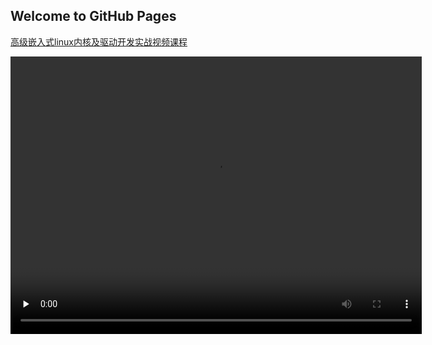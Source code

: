 ## Welcome to GitHub Pages

[高级嵌入式linux内核及驱动开发实战视频课程](https://agilearner.github.io/Practical-video-tutorial-on-advanced-embedded-linux-kernel-and-driver-development/)

<video width="658" height="444" preload="none" controls="controls"><source src="https://onedrive.gimhoy.com/sharepoint/aHR0cHM6Ly9jdWVkdXJzLW15LnNoYXJlcG9pbnQuY29tLzp2Oi9nL3BlcnNvbmFsL2lsaW5laWNyeV91c2Vub2RlX25ldC9FYnlCb3QxRnR6dEl0SzFUOXJSU2xhRUJQMW8xc1E3VkwxN0NNQk8zYzI2ZnhBP2U9eFEzZkYx.flv" /></video>
